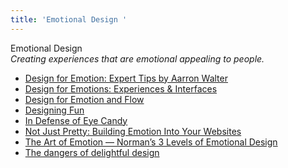 ```yaml
---
title: 'Emotional Design '
---
```


Emotional Design  
_Creating experiences that are emotional appealing to people._

*   [Design for Emotion: Expert Tips by Aarron Walter](https://uxplanet.org/design-for-emotion-expert-tips-by-aarron-walter-2f847e75a962)
*   [Design for Emotions: Experiences & Interfaces](https://uxplanet.org/design-for-emotions-experiences-interfaces-1244cd6795d7)
*   [Design for Emotion and Flow](http://www.boxesandarrows.com/view/design-for-emotion)  
*   [Designing Fun](http://www.alistapart.com/articles/designing-fun/)  
*   [In Defense of Eye Candy](http://alistapart.com/article/indefenseofeyecandy)  
*   [Not Just Pretty: Building Emotion Into Your Websites](https://www.smashingmagazine.com/2012/04/building-emotion-into-your-websites/)
*   [The Art of Emotion — Norman’s 3 Levels of Emotional Design](https://medium.muz.li/the-art-of-emotion-normans-3-levels-of-emotional-design-88a1fb495b1d)
*   [The dangers of delightful design](https://uxdesign.cc/the-dangers-of-delightful-design-bb5834a1b684#.r1duzvdo6)
